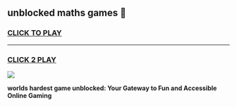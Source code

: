 
## unblocked maths games 👋
<h3>
<a href="https://premium.freeplayer.one?title=unblocked_maths_games&ref=13F">CLICK TO PLAY</a></h3>
<hr>

<h3>
<a href="https://premium.freeplayer.one?title=unblocked_maths_games&ref=13F">CLICK 2 PLAY</a>
  
</h3>

<a href="https://premium.freeplayer.one?title=unblocked_maths_games&ref=12F/"><img src="https://clearcache.store/games.png"></a>


**worlds hardest game unblocked: Your Gateway to Fun and Accessible Online Gaming**
